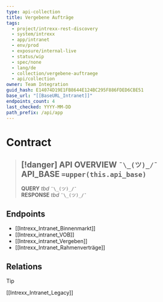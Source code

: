 ```yaml
---
type: api-collection
title: Vergebene Aufträge
tags:
  - project/intrexx-rest-discovery
  - system/intrexx
  - app/intranet
  - env/prod
  - exposure/internal-live
  - status/wip
  - spec/none
  - lang/de
  - collection/vergebene-auftraege
  - api/collection
owner: Team Integration
guid_hash: E14074D19E1FB8644E124BC295F886FDED6CBE51
base_url: "[[BaseURL_Intranet]]"
endpoints_count: 4
last_checked: YYYY-MM-DD
path_prefix: /api/app
---
```




#  Contract

> [!danger] API OVERVIEW `¯\_(ツ)_/¯`
> **API_BASE** `=upper(this.api_base)`
> ---
> **QUERY** _tbd_ `¯\_(ツ)_/¯`  
> **RESPONSE** _tbd_ `¯\_(ツ)_/¯`


## Endpoints
- [[Intrexx_Intranet_Binnenmarkt]]
- [[Intrexx_intranet_VOB]]
- [[Intrexx_intranet_Vergeben]]
- [[Intrexx_Intranet_Rahmenverträge]]

## Relations
> [!tip]
> [[Intrexx_Intranet_Legacy]]
